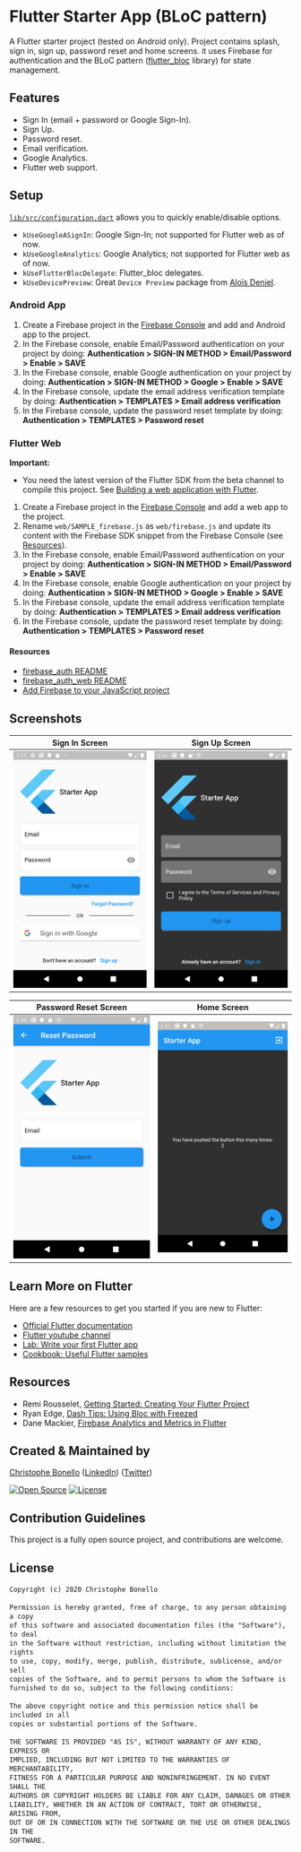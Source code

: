 # Flutter Starter App (BLoC pattern)

A Flutter starter project (tested on Android only). Project contains splash, sign in, sign up, password reset and home screens.
it uses Firebase for authentication and the BLoC pattern ([flutter_bloc](https://pub.dev/packages/flutter_bloc) library) for state management.

## Features

- Sign In (email + password or Google Sign-In).
- Sign Up.
- Password reset.
- Email verification.
- Google Analytics.
- Flutter web support.

## Setup

[`lib/src/configuration.dart`](./lib/src/configuration.dart) allows you to quickly enable/disable options. 

- `kUseGoogleASignIn`: Google Sign-In; not supported for Flutter web as of now.
- `kUseGoogleAnalytics`: Google Analytics; not supported for Flutter web as of now.
- `kUseFlutterBlocDelegate`: Flutter_bloc delegates.
- `kUseDevicePreview`: Great `Device Preview` package from [Aloïs Deniel](https://aloisdeniel.github.com/).

### Android App

1. Create a Firebase project in the [Firebase Console](https://console.firebase.google.com) and add and Android app to the project.
1. In the Firebase console, enable Email/Password authentication on your project by doing: **Authentication > SIGN-IN METHOD > Email/Password > Enable > SAVE**
1. In the Firebase console, enable Google authentication on your project by doing: **Authentication > SIGN-IN METHOD > Google > Enable > SAVE**
1. In the Firebase console, update the email address verification template by doing: **Authentication > TEMPLATES > Email address verification**
1. In the Firebase console, update the password reset template by doing: **Authentication > TEMPLATES > Password reset**

### Flutter Web

**Important:**
- You need the latest version of the Flutter SDK from the beta channel to compile this project. See
[Building a web application with Flutter](https://flutter.dev/docs/get-started/web).

1. Create a Firebase project in the [Firebase Console](https://console.firebase.google.com) and add a web app to the project.
1. Rename ```web/SAMPLE_firebase.js``` as ```web/firebase.js``` and update its content with the Firebase SDK snippet
from the Firebase Console (see [Resources](#Resources)).
1. In the Firebase console, enable Email/Password authentication on your project by doing: **Authentication > SIGN-IN METHOD > Email/Password > Enable > SAVE**
1. In the Firebase console, enable Google authentication on your project by doing: **Authentication > SIGN-IN METHOD > Google > Enable > SAVE**
1. In the Firebase console, update the email address verification template by doing: **Authentication > TEMPLATES > Email address verification**
1. In the Firebase console, update the password reset template by doing: **Authentication > TEMPLATES > Password reset**
<!-- 1. Follow the instructions from [google_sign_in_web README](https://pub.dev/packages/google_sign_in_web) and include your OAuth ID to ```web/index.html```. -->
<!-- - [Flutter Web Google Sign In](https://stackoverflow.com/questions/60250342/flutter-web-google-sign-in) -->

#### Resources

- [firebase_auth README](https://pub.dev/packages/firebase_auth)
- [firebase_auth_web README](https://github.com/FirebaseExtended/flutterfire/blob/master/packages/firebase_auth/firebase_auth_web/README.md)
- [Add Firebase to your JavaScript project](https://firebase.google.com/docs/web/setup#from-the-cdn)
<!-- - [google_sign_in_web README](https://pub.dev/packages/google_sign_in_web) -->

## Screenshots

Sign In Screen | Sign Up Screen
--- | ---
![Sign In Screen](/screenshots/signin_screen_light.png?raw=true "Sign In Screen") | ![Sign Up Screen](/screenshots/signup_screen_dark.png?raw=true "Sign Up Screen")

Password Reset Screen | Home Screen
--- | ---
![Sign In Screen](/screenshots/password_reset_screen_light.png?raw=true "Sign In Screen") | ![Sign Up Screen](/screenshots/home_screen_dark.png?raw=true "Sign Up Screen")

## Learn More on Flutter

Here are a few resources to get you started if you are new to Flutter:

- [Official Flutter documentation](https://flutter.dev/docs)
- [Flutter youtube channel](https://www.youtube.com/channel/UCwXdFgeE9KYzlDdR7TG9cMw)
- [Lab: Write your first Flutter app](https://flutter.io/docs/get-started/codelab)
- [Cookbook: Useful Flutter samples](https://flutter.io/docs/cookbook)

## Resources

- Remi Rousselet, [Getting Started: Creating Your Flutter Project](https://dash-overflow.net/articles/getting_started/)
- Ryan Edge, [Dash Tips: Using Bloc with Freezed](https://chimon.hashnode.dev/dash-tips-using-bloc-with-freezed-ck8s5s89000mnhps1zf62m14n)
- Dane Mackier, [Firebase Analytics and Metrics in Flutter](https://www.filledstacks.com/post/firebase-analytics-and-metrics-in-flutter/)

## Created & Maintained by

[Christophe Bonello](https://github.com/cbonello)
([LinkedIn](https://www.linkedin.com/in/christophe-bonello))
([Twitter](https://twitter.com/chbonello))

[![Open Source](https://badges.frapsoft.com/os/v1/open-source.svg?v=102)](https://opensource.org/licenses/MIT)
[![License](https://img.shields.io/badge/license-MIT-purple)](https://github.com/cbonello/amiidex/blob/master/LICENSE)

## Contribution Guidelines

This project is a fully open source project, and contributions are welcome.

## License

```
Copyright (c) 2020 Christophe Bonello

Permission is hereby granted, free of charge, to any person obtaining a copy
of this software and associated documentation files (the "Software"), to deal
in the Software without restriction, including without limitation the rights
to use, copy, modify, merge, publish, distribute, sublicense, and/or sell
copies of the Software, and to permit persons to whom the Software is
furnished to do so, subject to the following conditions:

The above copyright notice and this permission notice shall be included in all
copies or substantial portions of the Software.

THE SOFTWARE IS PROVIDED "AS IS", WITHOUT WARRANTY OF ANY KIND, EXPRESS OR
IMPLIED, INCLUDING BUT NOT LIMITED TO THE WARRANTIES OF MERCHANTABILITY,
FITNESS FOR A PARTICULAR PURPOSE AND NONINFRINGEMENT. IN NO EVENT SHALL THE
AUTHORS OR COPYRIGHT HOLDERS BE LIABLE FOR ANY CLAIM, DAMAGES OR OTHER
LIABILITY, WHETHER IN AN ACTION OF CONTRACT, TORT OR OTHERWISE, ARISING FROM,
OUT OF OR IN CONNECTION WITH THE SOFTWARE OR THE USE OR OTHER DEALINGS IN THE
SOFTWARE.
```